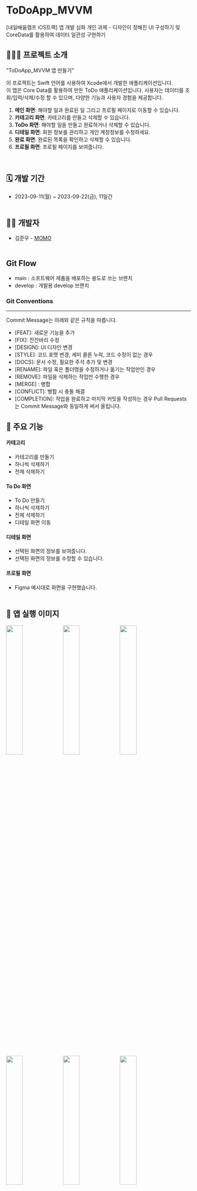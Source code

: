  # ToDoApp_MVVM
[내일배움캠프 iOS트랙] 앱 개발 심화 개인 과제 - 디자인이 정해진 UI 구성하기 및 CoreData를 활용하여 데이터 일관성 구현하기
<br>

## 🧑🏻‍💻 프로젝트 소개
"ToDoApp_MVVM 앱 만들기"<p> 
이 프로젝트는 Swift 언어를 사용하여 Xcode에서 개발한 애플리케이션입니다. <br>
이 앱은 Core Data를 활용하여 만든 ToDo 애플리케이션입니다. 사용자는 데이터를 조회/입력/삭제/수정 할 수 있으며, 다양한 기능과 사용자 경험을 제공합니다.
1. **메인 화면**: 해야할 일과 완료된 일 그리고 프로필 페이지로 이동할 수 있습니다.
2. **카테고리 화면**: 카테고리를 만들고 삭제할 수 있습니다.
3. **ToDo 화면**: 해야할 일을 만들고 완료하거나 삭제할 수 있습니다.
4. **디테일 화면**: 회원 정보를 관리하고 개인 계정정보를 수정하세요.
5. **완료 화면**: 완료된 목록을 확인하고 삭제할 수 있습니다.
6. **프로필 화면**: 프로필 페이지를 보여줍니다.
<br>

## 🗓️ 개발 기간
* 2023-09-11(월) ~ 2023-09-22(금), 11일간
<br><br>

## 💁🏻 개발자
- 김준우 - [MOMO](https://github.com/jakkujakku)
<br><br>

## Git Flow
- main : 소프트웨어 제품을 배포하는 용도로 쓰는 브랜치
- develop : 개발용 develop 브랜치

### Git Conventions
---
Commit Message는 아래와 같은 규칙을 따릅니다.

- [FEAT]: 새로운 기능을 추가
- [FIX]: 잔잔바리 수정
- [DESIGN]: UI 디자인 변경
- [STYLE]: 코드 포맷 변경, 세미 콜론 누락, 코드 수정이 없는 경우
- [DOCS]: 문서 수정, 필요한 주석 추가 및 변경
- [RENAME]: 파일 혹은 폴더명을 수정하거나 옮기는 작업만인 경우
- [REMOVE]: 파일을 삭제하는 작업만 수행한 경우
- [MERGE] : 병합
- [CONFLICT]: 병합 시 충돌 해결
- [COMPLETION]: 작업을 완료하고 마지막 커밋을 작성하는 경우
Pull Requests는 Commit Message와 동일하게 써서 올립니다.

## 📌 주요 기능
#### 카테고리 
- 카테고리를 만들기
- 하나씩 삭제하기
- 전체 삭제하기

#### To Do 화면
- To Do 만들기
- 하나씩 삭제하기
- 전체 삭제하기
- 디테일 화면 이동

#### 디테일 화면
- 선택된 화면의 정보를 보여줍니다.
- 선택된 화면의 정보를 수정할 수 있습니다.

#### 프로필 화면
- Figma 예시대로 화면을 구현했습니다.
<br><br>

## 🧐 앱 실행 이미지
<img src="https://velog.velcdn.com/images/jakkujakku98/post/7efa2d8d-2b68-455d-9e60-21ee180d5187/image.png" width="30%" height="30%">
<img src="https://velog.velcdn.com/images/jakkujakku98/post/54ec5a4c-fed5-4a28-8be2-740b9c646865/image.png" width="30%" height="30%">
<img src="https://velog.velcdn.com/images/jakkujakku98/post/addeac5d-2dc2-4253-99b7-980eff18ccd6/image.png" width="30%" height="30%">
<img src="https://velog.velcdn.com/images/jakkujakku98/post/69e6f122-4aec-4ba8-8aa6-9eb94d41f45f/image.png" width="30%" height="30%">
<img src="https://velog.velcdn.com/images/jakkujakku98/post/607a5c8b-1c04-41ee-ac18-808dd2618902/image.png" width="30%" height="30%">
<img src="https://velog.velcdn.com/images/jakkujakku98/post/74c1e221-e0a2-4dae-86b4-dfeca76a63f4/image.png" width="30%" height="30%">
<img src="https://velog.velcdn.com/images/jakkujakku98/post/cc92950b-71a8-4056-b9a1-5216dced92ad/image.png" width="30%" height="30%">
<br><br>

## 앱 구조 - MVVM
### MODEL
- DataManager : CoreData context 보유
- MockupData : ProfileViewController와 ProfileCell의 이미지 목업 데이터 보유
- DataManager.xcdatamodeld : Core Data 

### VIEW
- MainViewController : 메인 페이지
- CategoryViewController : 카테고리 작성 페이지
- ToDoViewController : 해야할 일 작성 페이지
- DetailViewController : 해야할 일 세부사항 페이지
- CompletionViewController : 재사용할 UIBar 버튼
- ProfileViewController : 프로필 페이지

### ViewModel
- CategoryViewModel : 카테고리뷰에서 입력 받은 내용을 처리 & 데이터를 모델로 전달
- ToDoViewModel : ToDo뷰에서 입력 받은 내용을 처리 & 데이터를 모델로 전달
- CompletionViewModel : ToDo뷰에서 보낸 데이터를 CoreData 모델로 전달 & ToDo뷰와 Completion뷰에서 입력 받은 내용을 처리

## MVC 와 MVVM 비교
- MVC란? : 모델 - 뷰 - 컨트롤러로 이루어져 있는 패턴입니다. 유지보수와 구현이 쉬운 것이 장점이지만, 대규모 애플리케이션에서는 컨트롤러의 의존성 문제가 발생할 수 있는 단점이 있는 패턴입니다.

- MVVM란? : 모델 - 뷰 - 뷰모델로 이루어져 있는 패턴입니다. 뷰와 로직이 분리되어 유지보수가 쉬우며, 뷰와 뷰모델 사이를 자동 업데이트를 하기 때문에 MVC에 비해 코드를 조금 더 간결하게 만들 수 있습니다. 하지만 점점 더 많은 뷰 모델이 생긴다면, 관리 및 유지보수하기 까다롭다는 단점이 있습니다.

## UserDefaults와 CoreData의 차이점
- UserDefaults란? : 간단한 키-값 쌍을 사용하여 작은 양의 데이터를 영구 저장하는 데 사용됩니다.
간단한 설정 및 사용자 기본 설정 저장 같은 작은 데이터에 적합합니다.

- CoreData란? : CoreData를 사용하면 데이터를 데이터베이스에 저장하고 검색, 정렬 및 관리할 수 있으며, 복잡한 데이터 모델을 정의하고 관리하는 데 용이합니다.

- 둘의 차이점 : UserDefaults는 작은 양의 데이터를 저장하는 데 적합하며, 대규모 데이터 또는 구조화된 데이터를 저장하기에는 적합하지 않습니다. CoreData는 대규모 데이터와 복잡한 데이터 구조를 다루는 데 적합합니다.

## 기존의 MVC 코드와 MVVM으로 바꾼 코드 비교
- 기존의 MVC 코드 
- TodoWriteController : 데이터를 저장하는 코드
```swift
@IBAction func tappedSaveButton(_ sender: UIButton) {
        guard let text = textField.text else { return }
        let todoData = ToDoData(title: text, section: selectedSection)

        switch selectedSection {
        case Section.do.rawValue:
            DataManager.doData.insert(todoData, at: 0)
            DataManager.saveToDoUserDefaults()
        case Section.decide.rawValue:
            DataManager.decideData.insert(todoData, at: 0)
            DataManager.saveToDoUserDefaults()
        case Section.delegate.rawValue:
            DataManager.delegateData.insert(todoData, at: 0)
            DataManager.saveToDoUserDefaults()
        case Section.delete.rawValue:
            DataManager.deleteData.insert(todoData, at: 0)
            DataManager.saveToDoUserDefaults()
        default:
            return
        }
        navigationController?.popViewController(animated: true)
    }
```
- MVVM 패턴 코드 
- ToDoViewController 부분의 데이터 저장하는 코드
```swift
class ToDoViewModel {
    private var todoList = CurrentValueSubject<[Task], Never>([])
    private var selectedItem = CurrentValueSubject<Task?, Never>(nil)
    private var detailItem = CurrentValueSubject<Task?, Never>(nil)

    var todoPublisher: AnyPublisher<[Task], Never> {
        return todoList.eraseToAnyPublisher()
    }

    var selectedPublisher: AnyPublisher<Task?, Never> {
        return selectedItem.eraseToAnyPublisher()
    }

    var detailPublisher: AnyPublisher<Task?, Never> {
        return detailItem.eraseToAnyPublisher()
    }

    var item: Task?

    var todos: [Task] = [] {
        didSet {
            todos.sort(by: { $0.date! > $1.date! })
            todoList.send(todos)
        }
    }

    var selectedCategory: Category? {
        didSet {
            readItem()
        }
    }

    var totalCount: Int {
        return todos.count
    }

    var title: String {
        return item?.title ?? ""
    }

    var date: String {
        return DataManager.dateFormatter(date: item?.date ?? Date())
    }

    var modified: String {
        return DataManager.dateFormatter(date: item?.modifyDate ?? Date())
    }

    func didSelecteItem(at indexPath: Int) {
        print("### \(#function)")
        let item = todos[indexPath]
        selectedItem.send(item)
    }

    func createItem(id: UUID, title: String, date: Date, modifyDate: Date?, isCompleted: Bool) {
        let newTask = Task(context: DataManager.context)
        newTask.id = id
        newTask.title = title
        newTask.date = Date()
        newTask.isCompleted = false
        newTask.parentCategory = selectedCategory
        todos.append(newTask)

        do {
            try DataManager.context.save()
            readItem()
        } catch {
            print("### Insert Error: \(error)")
        }
    }

    func readItem(with request: NSFetchRequest<Task> = Task.fetchRequest(), predicate: NSPredicate? = nil) {
        let categoryPredicate = NSPredicate(format: "parentCategory.title MATCHES %@", selectedCategory?.title ?? "")

        if let addtionalPredicate = predicate {
            request.predicate = NSCompoundPredicate(andPredicateWithSubpredicates: [categoryPredicate, addtionalPredicate])
        } else {
            request.predicate = categoryPredicate
        }

        do {
            todos = try DataManager.context.fetch(request)
            todoList.send(todos)
        } catch {
            // error
            print("패치 에러 : \(error)")
        }
    }

    func updateItem(task: Task?, newTitle: String, modifyDate: Date) {
        task?.title = newTitle
        task?.modifyDate = modifyDate

        do {
            try DataManager.context.save()
            todoList.send(todos)
            selectedItem.send(item)
        } catch {
            print("### Update Error: \(error)")
        }
    }

    func deleteItem(at indexPath: Int) {
        let itemIndexPath = todos[indexPath]
        DataManager.context.delete(itemIndexPath)

        do {
            try DataManager.context.save()
            readItem()
            todoList.send(todos)
        } catch {
            print("### Delete Error: \(error)")
        }
    }

    func deleteItems() {
        for task in todos {
            DataManager.context.delete(task)
        }

        do {
            try DataManager.context.save()
            readItem()
            todoList.send(todos)
        } catch {
            print("### Delete Error: \(error)")
        }
    }
}

```
- MVC 패턴
1. 데이터 로직이 Controller 부분에 노출이 되어 있다.
2. 뷰와 컨트롤러에서 UI 관련 로직이 혼재되어 코드가 복잡해질 수 있습니다.
3. 데이터를 뷰에 수동으로 업데이트해야 합니다.

- MVVM 패턴
1. 비즈니스 로직은 오로지 ViewModel을 통해서 접근할 수 있으므로, 각 구성 요소를 더 독립적으로 유지할 수 있고 비즈니스 로직을 분리할 수 있습니다.
2. 데이터 바인딩을 통해 뷰와 뷰모델 간의 자동 업데이트가 가능합니다.

## ToDo App_MVVM FlowChart
<img src="https://velog.velcdn.com/images/jakkujakku98/post/c3db60f3-8ba5-40dc-8f24-e2aeadf54590/image.png">

## CategoryController 작동 순서
<img src="https://velog.velcdn.com/images/jakkujakku98/post/6462b5fe-212c-4580-a339-43719e738afd/image.png">

## ToDoViewController 작동 순서
<img src="https://velog.velcdn.com/images/jakkujakku98/post/e682e2f5-fbbf-4839-9d9f-619e77f74e64/image.png">

## CompletionViewController 작동 순서
<img src="https://velog.velcdn.com/images/jakkujakku98/post/6f7f0e18-2261-4ef9-aa17-fec21f9fd16d/image.png">